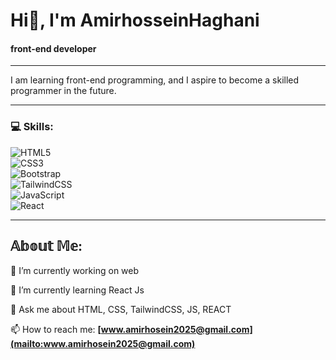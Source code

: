 # Hi👋, I'm AmirhosseinHaghani  

#### front-end developer  

---  

I am learning front-end programming, and I aspire to become a skilled programmer in the future.  

---  

### 💻 Skills:  

![HTML5](https://img.shields.io/badge/html5-%23E34F26.svg?style=for-the-badge&logo=html5&logoColor=white)  
![CSS3](https://img.shields.io/badge/css3-%231572B6.svg?style=for-the-badge&logo=css3&logoColor=white)  
![Bootstrap](https://img.shields.io/badge/bootstrap-%238511FA.svg?style=for-the-badge&logo=bootstrap&logoColor=white)  
![TailwindCSS](https://img.shields.io/badge/tailwindcss-%2338B2AC.svg?style=for-the-badge&logo=tailwind-css&logoColor=white)  
![JavaScript](https://img.shields.io/badge/javascript-%23323330.svg?style=for-the-badge&logo=javascript&logoColor=%23F7DF1E)  
![React](https://img.shields.io/badge/react-%2320232a.svg?style=for-the-badge&logo=react&logoColor=%2361DAFB)  

---  

## 𝔸𝕓𝕠𝕦𝕥 𝕄𝕖:  

🔭 I’m currently working on web   

🌱 I’m currently learning React Js   

💬 Ask me about HTML, CSS, TailwindCSS, JS, REACT  

📫 How to reach me:  **[www.amirhosein2025@gmail.com](mailto:www.amirhosein2025@gmail.com)**
